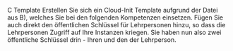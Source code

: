 C Template
Erstellen Sie sich ein Cloud-Init Template aufgrund der Datei aus B), welches Sie bei den folgenden
Kompetenzen einsetzen.
Fügen Sie auch direkt den öffentlichen Schlüssel für Lehrpersonen hinzu, so dass die
Lehrpersonen Zugriff auf Ihre Instanzen kriegen. Sie haben nun also zwei öffentliche Schlüssel
drin - Ihren und den der Lehrperson.